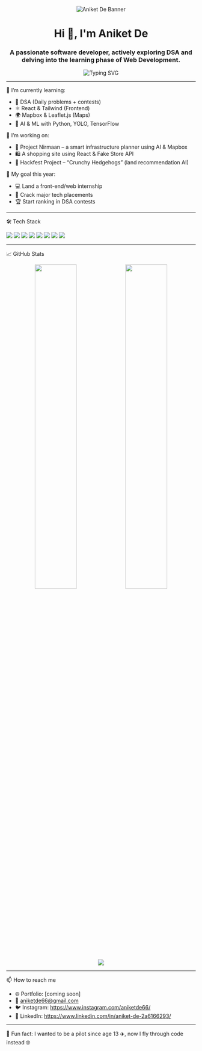 <!-- Banner -->
<p align="center">
  <img src="https://raw.githubusercontent.com/aniprogramer/aniprogramer/main/banner.png" alt="Aniket De Banner" />
</p>

<h1 align="center">Hi 👋, I'm Aniket De</h1>
<h3 align="center">A passionate software developer, actively exploring DSA and delving into the learning phase of Web Development.</h3>

<p align="center">
  <img src="https://readme-typing-svg.demolab.com?font=Fira+Code&pause=1000&color=3B82F6&center=true&width=450&lines=BTech+CSE+Student;Frontend+Dev+%7C+React+%2B+Tailwind;Hackathon+Builder+%7C+Crunchy+Hedgehogs;Aspiring+Top+100+Coder+in+the+World" alt="Typing SVG" />
</p>

---

🌱 I’m currently learning:

- 🔁 DSA (Daily problems + contests)
- ⚛️ React & Tailwind (Frontend)
- 🌍 Mapbox & Leaflet.js (Maps)
- 🧠 AI & ML with Python, YOLO, TensorFlow

💼 I’m working on:

- 🚀 Project Nirmaan – a smart infrastructure planner using AI & Mapbox
- 🛍️ A shopping site using React & Fake Store API
- 🤖 Hackfest Project – “Crunchy Hedgehogs” (land recommendation AI)

🎯 My goal this year:

- 💻 Land a front-end/web internship
- 🧠 Crack major tech placements
- 🏆 Start ranking in DSA contests

---

🛠️ Tech Stack

<p align="left">
  <img src="https://img.shields.io/badge/Java-4CAF50?style=for-the-badge&logo=openjdk" />
  <img src="https://img.shields.io/badge/JavaScript-black?style=for-the-badge&logo=javascript" />
  <img src="https://img.shields.io/badge/React-blue?style=for-the-badge&logo=react" />
  <img src="https://img.shields.io/badge/TailwindCSS-1E293B?style=for-the-badge&logo=tailwind-css" />
  <img src="https://img.shields.io/badge/Mapbox-black?style=for-the-badge&logo=mapbox" />
  <img src="https://img.shields.io/badge/Flask-000000?style=for-the-badge&logo=flask" />
  <img src="https://img.shields.io/badge/Python-yellow?style=for-the-badge&logo=python" />
  <img src="https://img.shields.io/badge/GitHub-181717?style=for-the-badge&logo=github" />
</p>

---

📈 GitHub Stats

<p align="center">
  <img src="https://github-readme-stats.vercel.app/api?username=aniprogramer&show_icons=true&theme=radical" width="47%" />
  <img src="https://github-readme-streak-stats.herokuapp.com/?user=aniprogramer&theme=radical" width="47%" />
</p>

<p align="center">
  <img src="https://github-readme-stats.vercel.app/api/top-langs/?username=aniprogramer&layout=compact&theme=radical" />
</p>

---

📫 How to reach me

- 🌐 Portfolio: [coming soon]
- 💌 aniketde66@gmail.com
- 🐦 Instagram: https://www.instagram.com/aniketde66/
- 💼 LinkedIn: https://www.linkedin.com/in/aniket-de-2a6166293/

---

🧠 Fun fact:
I wanted to be a pilot since age 13 ✈️, now I fly through code instead 🤓

